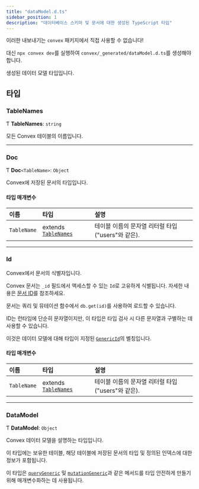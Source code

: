 ```yaml
---
title: "dataModel.d.ts"
sidebar_position: 1
description: "데이터베이스 스키마 및 문서에 대한 생성된 TypeScript 타입"
---
```


<Admonition type="caution" title="이 코드는 생성된 것입니다">

이러한 내보내기는 `convex` 패키지에서 직접 사용할 수 없습니다!

대신 `npx convex dev`를 실행하여 `convex/_generated/dataModel.d.ts`를 생성해야 합니다.

</Admonition>

생성된 데이터 모델 타입입니다.

## 타입

### TableNames

Ƭ **TableNames**: `string`

모든 Convex 테이블의 이름입니다.

---

### Doc

Ƭ **Doc**`<TableName>`: `Object`

Convex에 저장된 문서의 타입입니다.

#### 타입 매개변수

| 이름        | 타입                                | 설명                                             |
| :---------- | :---------------------------------- | :------------------------------------------------------ |
| `TableName` | extends [`TableNames`](#tablenames) | 테이블 이름의 문자열 리터럴 타입("users"와 같은). |

---

### Id

Convex에서 문서의 식별자입니다.

Convex 문서는 `_id` 필드에서 액세스할 수 있는 `Id`로 고유하게 식별됩니다. 자세한 내용은 [문서 ID](/database/document-ids.mdx)를 참조하세요.

문서는 쿼리 및 뮤테이션 함수에서 `db.get(id)`를 사용하여 로드할 수 있습니다.

ID는 런타임에 단순히 문자열이지만, 이 타입은 타입 검사 시 다른 문자열과 구별하는 데 사용할 수 있습니다.

이것은 데이터 모델에 대해 타입이 지정된 [`GenericId`](/api/modules/values#genericid)의 별칭입니다.

#### 타입 매개변수

| 이름        | 타입                                | 설명                                             |
| :---------- | :---------------------------------- | :------------------------------------------------------ |
| `TableName` | extends [`TableNames`](#tablenames) | 테이블 이름의 문자열 리터럴 타입("users"와 같은). |

---

### DataModel

Ƭ **DataModel**: `Object`

Convex 데이터 모델을 설명하는 타입입니다.

이 타입에는 보유한 테이블, 해당 테이블에 저장된 문서의 타입 및 정의된 인덱스에 대한 정보가 포함됩니다.

이 타입은 [`queryGeneric`](/api/modules/server#querygeneric) 및 [`mutationGeneric`](/api/modules/server#mutationgeneric)과 같은 메서드를 타입 안전하게 만들기 위해 매개변수화하는 데 사용됩니다.
